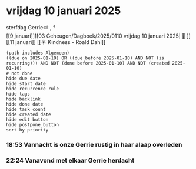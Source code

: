# vrijdag 10 januari 2025

sterfdag Gerrie⛅ , °<br>[[9 januari]][[03 Geheugen/Dagboek/2025/0110 vrijdag 10 januari 2025| 📓 ]][[11 januari]]
[[☀️ Kindness - Roald Dahl]]
```tasks
(path includes Algemeen)
((due on 2025-01-10) OR ((due before 2025-01-10) AND NOT (is recurring))) AND NOT (done before 2025-01-10) AND NOT (created 2025-01-10)
# not done
hide due date
hide start date
hide recurrence rule
hide tags
hide backlink
hide done date
hide task count
hide created date
hide edit button
hide postpone button 
sort by priority 
```
### 18:53 Vannacht is onze Gerrie rustig in haar alaap overleden   
### 22:24 Vanavond met elkaar Gerrie herdacht  